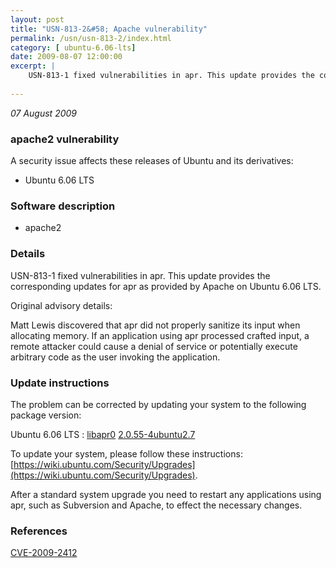 ```yaml
---
layout: post
title: "USN-813-2&#58; Apache vulnerability"
permalink: /usn/usn-813-2/index.html
category: [ ubuntu-6.06-lts]
date: 2009-08-07 12:00:00
excerpt: |
    USN-813-1 fixed vulnerabilities in apr. This update provides the corresponding updates for apr as provided by Apache on Ubuntu 6.06 LTS.
    
--- 
```

 
 

*07 August 2009*

### apache2 vulnerability

A security issue affects these releases of Ubuntu and its derivatives:

* Ubuntu 6.06 LTS

### Software description

* apache2 

### Details

USN-813-1 fixed vulnerabilities in apr. This update provides the corresponding updates for apr as provided by Apache on Ubuntu 6.06 LTS.

Original advisory details:

 Matt Lewis discovered that apr did not properly sanitize its input when allocating memory. If an application using apr processed crafted input, a remote attacker could cause a denial of service or potentially execute arbitrary code as the user invoking the application. 

### Update instructions

The problem can be corrected by updating your system to the following package version:

Ubuntu 6.06 LTS
 : [libapr0](https://launchpad.net/ubuntu/+source/apache2) <span> [2.0.55-4ubuntu2.7](https://launchpad.net/ubuntu/+source/apache2/2.0.55-4ubuntu2.7) </span> 

To update your system, please follow these instructions: [https://wiki.ubuntu.com/Security/Upgrades](https://wiki.ubuntu.com/Security/Upgrades).

After a standard system upgrade you need to restart any applications using apr, such as Subversion and Apache, to effect the necessary changes. 

### References

 
 [CVE-2009-2412](http://people.ubuntu.com/~ubuntu-security/cve/CVE-2009-2412)
 

